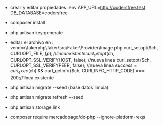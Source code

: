 - crear y editar propiedades .env
  APP_URL=http://codersfree.test
  DB_DATABASE=codersfree

- composer install

- php artisan key:generate

- editar el archivo en : vendor\fakerphp\faker\src\Faker\Provider\Image.php
curl_setopt($ch, CURLOPT_FILE, $fp); //línea existente
curl_setopt($ch, CURLOPT_SSL_VERIFYHOST, false); //nueva línea
curl_setopt($ch, CURLOPT_SSL_VERIFYPEER, false); //nueva línea
$success = curl_exec($ch) && curl_getinfo($ch, CURLINFO_HTTP_CODE) === 200;//línea existente

- php artisan migrate --seed (base datos limpia)
- php artisan migrate:refresh --seed

- php artisan storage:link

- composer require mercadopago/dx-php --ignore-platform-reqs